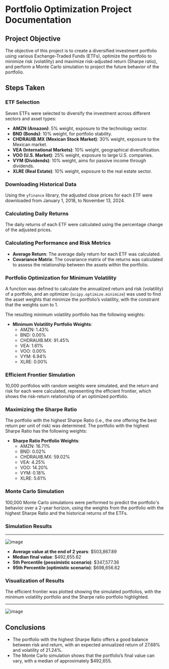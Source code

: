 # Portfolio Optimization Project Documentation

## Project Objective

The objective of this project is to create a diversified investment portfolio using various Exchange-Traded Funds (ETFs), optimize the portfolio to minimize risk (volatility) and maximize risk-adjusted return (Sharpe ratio), and perform a Monte Carlo simulation to project the future behavior of the portfolio.

## Steps Taken

### ETF Selection

Seven ETFs were selected to diversify the investment across different sectors and asset types:

- **AMZN (Amazon)**: 5% weight, exposure to the technology sector.
- **BND (Bonds)**: 10% weight, for portfolio stability.
- **CHDRAUIB.MX (Mexican Stock Market)**: 30% weight, exposure to the Mexican market.
- **VEA (International Markets)**: 10% weight, geographical diversification.
- **VOO (U.S. Market)**: 25% weight, exposure to large U.S. companies.
- **VYM (Dividends)**: 10% weight, aims for passive income through dividends.
- **XLRE (Real Estate)**: 10% weight, exposure to the real estate sector.

### Downloading Historical Data

Using the `yfinance` library, the adjusted close prices for each ETF were downloaded from January 1, 2018, to November 13, 2024.

### Calculating Daily Returns

The daily returns of each ETF were calculated using the percentage change of the adjusted prices.

### Calculating Performance and Risk Metrics

- **Average Return**: The average daily return for each ETF was calculated.
- **Covariance Matrix**: The covariance matrix of the returns was calculated to assess the relationship between the assets within the portfolio.

### Portfolio Optimization for Minimum Volatility

A function was defined to calculate the annualized return and risk (volatility) of a portfolio, and an optimizer (`scipy.optimize.minimize`) was used to find the asset weights that minimize the portfolio’s volatility, with the constraint that the weights sum to 1.

The resulting minimum volatility portfolio has the following weights:

- **Minimum Volatility Portfolio Weights**:
  - AMZN: 1.43%
  - BND: 0.00%
  - CHDRAUIB.MX: 91.45%
  - VEA: 1.61%
  - VOO: 0.00%
  - VYM: 6.94%
  - XLRE: 0.00%

### Efficient Frontier Simulation

10,000 portfolios with random weights were simulated, and the return and risk for each were calculated, representing the efficient frontier, which shows the risk-return relationship of an optimized portfolio.

### Maximizing the Sharpe Ratio

The portfolio with the highest Sharpe Ratio (i.e., the one offering the best return per unit of risk) was determined. The portfolio with the highest Sharpe Ratio has the following weights:

- **Sharpe Ratio Portfolio Weights**:
  - AMZN: 16.71%
  - BND: 0.02%
  - CHDRAUIB.MX: 59.02%
  - VEA: 4.25%
  - VOO: 14.20%
  - VYM: 0.18%
  - XLRE: 5.61%

### Monte Carlo Simulation

100,000 Monte Carlo simulations were performed to predict the portfolio's behavior over a 2-year horizon, using the weights from the portfolio with the highest Sharpe Ratio and the historical returns of the ETFs.

### Simulation Results


---
![image](https://github.com/user-attachments/assets/e3e73eba-3747-4e37-918c-5f9af1e8d601)

- **Average value at the end of 2 years**: $503,867.89
- **Median final value**: $492,655.62
- **5th Percentile (pessimistic scenario)**: $347,577.36
- **95th Percentile (optimistic scenario)**: $698,656.62

### Visualization of Results

The efficient frontier was plotted showing the simulated portfolios, with the minimum volatility portfolio and the Sharpe ratio portfolio highlighted.


---
![image](https://github.com/user-attachments/assets/e3e73eba-3747-4e37-918c-5f9af1e8d601)

## Conclusions

- The portfolio with the highest Sharpe Ratio offers a good balance between risk and return, with an expected annualized return of 27.68% and volatility of 21.24%.
- The Monte Carlo simulation shows that the portfolio’s final value can vary, with a median of approximately $492,655.


